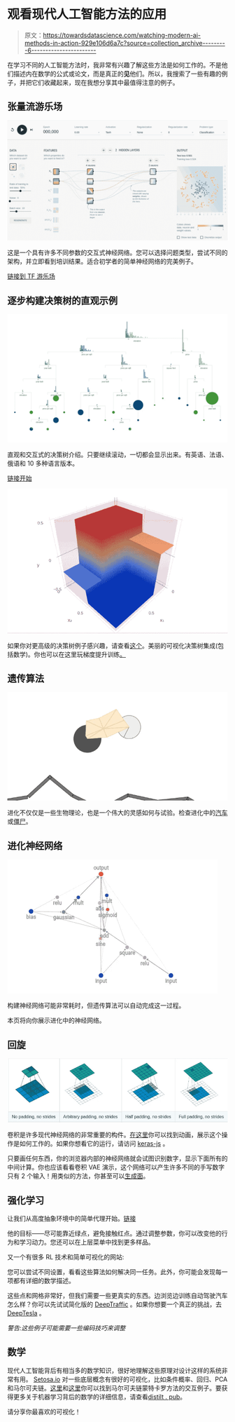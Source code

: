 # 观看现代人工智能方法的应用

> 原文：<https://towardsdatascience.com/watching-modern-ai-methods-in-action-929e106d6a7c?source=collection_archive---------6----------------------->

在学习不同的人工智能方法时，我非常有兴趣了解这些方法是如何工作的。不是他们描述内在数学的公式或论文，而是真正的**见**他们。所以，我搜索了一些有趣的例子，并把它们收藏起来，现在我想分享其中最值得注意的例子。

## 张量流游乐场

![](img/7f36cf0838123ab94f83c9d0eefddfb7.png)

这是一个具有许多不同参数的交互式神经网络。您可以选择问题类型，尝试不同的架构，并立即看到培训结果。适合初学者的简单神经网络的完美例子。

[链接到 TF 游乐场](https://playground.tensorflow.org/)

## 逐步构建决策树的直观示例

![](img/1619e72b5364bf40492738b618f33bc6.png)

直观和交互式的决策树介绍。只要继续滚动，一切都会显示出来。有英语、法语、俄语和 10 多种语言版本。

[链接开始](http://www.r2d3.us/visual-intro-to-machine-learning-part-1/)

![](img/645103b70bc99ed3b0a738fff0238c2f.png)

如果你对更高级的决策树例子感兴趣，请查看[这个](http://arogozhnikov.github.io/2016/06/24/gradient_boosting_explained.html)。美丽的可视化决策树集成(包括数学)。你也可以在这里玩梯度提升训练[。](http://arogozhnikov.github.io/2016/07/05/gradient_boosting_playground.html)

## 遗传算法

![](img/bf83adb304a4fa8096435cdb5384a446.png)

进化不仅仅是一些生物理论，也是一个伟大的灵感如何与试验。检查进化中的[汽车](http://rednuht.org/genetic_cars_2/)或[僵尸](http://rednuht.org/genetic_walkers/)。

## 进化神经网络

![](img/3e75d408db6d60abacea5df87f6c39ab.png)

构建神经网络可能非常耗时，但遗传算法可以自动完成这一过程。

本页将向你展示进化中的神经网络。

## 回旋

![](img/99cc9f1a77cdc048ae5b65eae78154ee.png)

卷积是许多现代神经网络的非常重要的构件。[在这里](https://github.com/vdumoulin/conv_arithmetic)你可以找到动画，展示这个操作是如何工作的。如果你想看它的运行，请访问 [keras-js](https://transcranial.github.io/keras-js/#/) 。

只要画任何东西，你的浏览器内部的神经网络就会试图识别数字，显示下面所有的中间计算。你也应该看看卷积 VAE 演示，这个网络可以产生许多不同的手写数字只有 2 个输入！用类似的方法，你甚至可以[生成面](https://carpedm20.github.io/faces/)。

## 强化学习

让我们从高度抽象环境中的简单代理开始。[链接](https://cs.stanford.edu/people/karpathy/reinforcejs/puckworld.html)

他的目标——尽可能靠近绿点，避免接触红点。通过调整参数，你可以改变他的行为和学习动力。您还可以在上层菜单中找到更多样品。

又一个有很多 RL 技术和简单可视化的网站:

您可以尝试不同设置，看看这些算法如何解决同一任务。此外，你可能会发现每一项都有详细的数学描述。

这些点和网格非常好，但我们需要一些更真实的东西。边浏览边训练自动驾驶汽车怎么样？你可以先试试简化版的 [DeepTraffic](https://selfdrivingcars.mit.edu/deeptraffic/) 。如果你想要一个真正的挑战，去 [DeepTesla](https://selfdrivingcars.mit.edu/deeptesla/) 。

*警告:这些例子可能需要一些编码技巧来调整*

## 数学

现代人工智能背后有相当多的数学知识，很好地理解这些原理对设计这样的系统非常有用。 [Setosa.io](http://setosa.io/#/) 对一些底层概念有很好的可视化，比如条件概率、回归、PCA 和马尔可夫链。[这里](http://arogozhnikov.github.io/2016/12/19/markov_chain_monte_carlo.html)和[这里](http://chi-feng.github.io/mcmc-demo/)你可以找到马尔可夫链蒙特卡罗方法的交互例子。要获得更多关于机器学习背后的数学的详细信息，请查看[distilt . pub](https://distill.pub/)。

请分享你最喜欢的可视化！